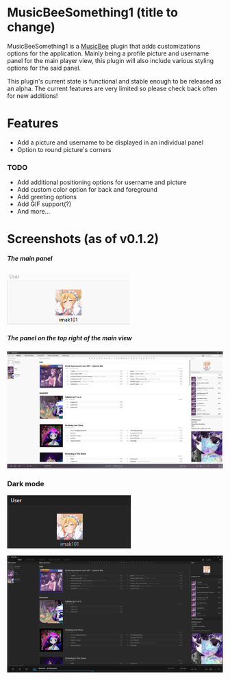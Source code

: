 ﻿# MusicBeeSomething1 (title to change)

MusicBeeSomething1 is a [MusicBee](https://getmusicbee.com/) plugin that adds customizations options for the application. Mainly being a profile picture and username panel for the main player view, this plugin will also include various styling options for the said panel.

This plugin's current state is functional and stable enough to be released as an alpha. The current features are very limited so please check back often for new additions! 

# Features

- Add a picture and username to be displayed in an individual panel
- Option to round picture's corners

### TODO

- Add additional positioning options for username and picture
- Add custom color option for back and foreground
- Add greeting options
- Add GIF support(?)
- And more...

# Screenshots (as of v0.1.2)

##### The main panel
![PanelZoom](Images/PanelZoom.png)

##### The panel on the top right of the main view
![MainView](Images/MainView.png)

### Dark mode

![PanelZoomDark](Images/PanelZoomDark.png)

![MainViewDark](Images/MainViewDark.png)


